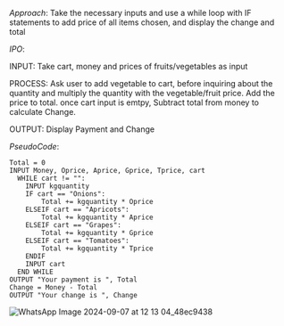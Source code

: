 *Approach*:
Take the necessary inputs and use a while loop with IF statements to add price of all items chosen, and display the change and total

*IPO*:

INPUT: Take cart, money and prices of fruits/vegetables as input

PROCESS: Ask user to add vegetable to cart, before inquiring about the quantity and multiply the quantity with the vegetable/fruit price. Add the price to total. once cart input is emtpy, Subtract total from money to calculate Change. 

OUTPUT: Display Payment and Change

*PseudoCode*:

```
Total = 0
INPUT Money, Oprice, Aprice, Gprice, Tprice, cart
  WHILE cart != "":
    INPUT kgquantity
    IF cart == "Onions":
        Total += kgquantity * Oprice
    ELSEIF cart == "Apricots":
        Total += kgquantity * Aprice
    ELSEIF cart == "Grapes":
        Total += kgquantity * Gprice
    ELSEIF cart == "Tomatoes":
        Total += kgquantity * Tprice
    ENDIF
    INPUT cart
  END WHILE
OUTPUT "Your payment is ", Total
Change = Money - Total
OUTPUT "Your change is ", Change
```
![WhatsApp Image 2024-09-07 at 12 13 04_48ec9438](https://github.com/user-attachments/assets/9892db62-33a7-42a0-99e8-91452ae87b3f)

```
